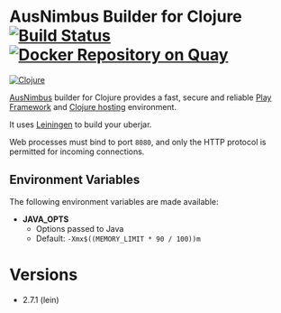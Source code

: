 # AusNimbus Builder for Clojure [![Build Status](https://travis-ci.org/ausnimbus/s2i-clojure.svg?branch=master)](https://travis-ci.org/ausnimbus/s2i-clojure) [![Docker Repository on Quay](https://quay.io/repository/ausnimbus/s2i-clojure/status "Docker Repository on Quay")](https://quay.io/repository/ausnimbus/s2i-clojure)

[![Clojure](https://user-images.githubusercontent.com/2239920/27289084-09d5b78e-554c-11e7-853b-719361559a6e.jpg)](https://www.ausnimbus.com.au/)

[AusNimbus](https://www.ausnimbus.com.au/) builder for Clojure provides a fast, secure and reliable [Play Framework](https://www.ausnimbus.com.au/apps/play-framework-hosting/) and [Clojure hosting](https://www.ausnimbus.com.au/languages/java-hosting/) environment.

It uses [Leiningen](https://leiningen.org/) to build your uberjar.

Web processes must bind to port `8080`, and only the HTTP protocol is permitted for incoming connections.

## Environment Variables

The following environment variables are made available:

* **JAVA_OPTS**
  * Options passed to Java
  * Default: `-Xmx$((MEMORY_LIMIT * 90 / 100))m`

# Versions

- 2.7.1 (lein)

